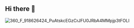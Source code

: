 ## Hi there 👋

<!--
**zankifath/ZankiFath** is a ✨ _special_ ✨ repository because its `README.md` (this file) appears on your GitHub profile.

Here are some ideas to get you started:

- 🔭 I’m currently working on ...
- 🌱 I’m currently learning ...
- 👯 I’m looking to collaborate on ...
- 🤔 I’m looking for help with ...
- 💬 Ask me about ...
- 📫 How to reach me: ...
- 😄 Pronouns: ...
- ⚡ Fun fact: ...
-->
![360_F_918626424_PuAtskcEGzCrJFU0JRbA4MMpjp3tFOLI](https://github.com/user-attachments/assets/5c41cf0b-27af-4aa0-b1bc-c4514a56eeb1)


